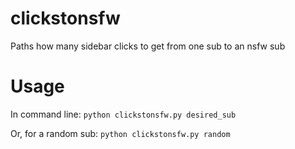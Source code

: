 # clickstonsfw
Paths how many sidebar clicks to get from one sub to an nsfw sub

# Usage
In command line: `python clickstonsfw.py desired_sub`

Or, for a random sub: `python clickstonsfw.py random`
